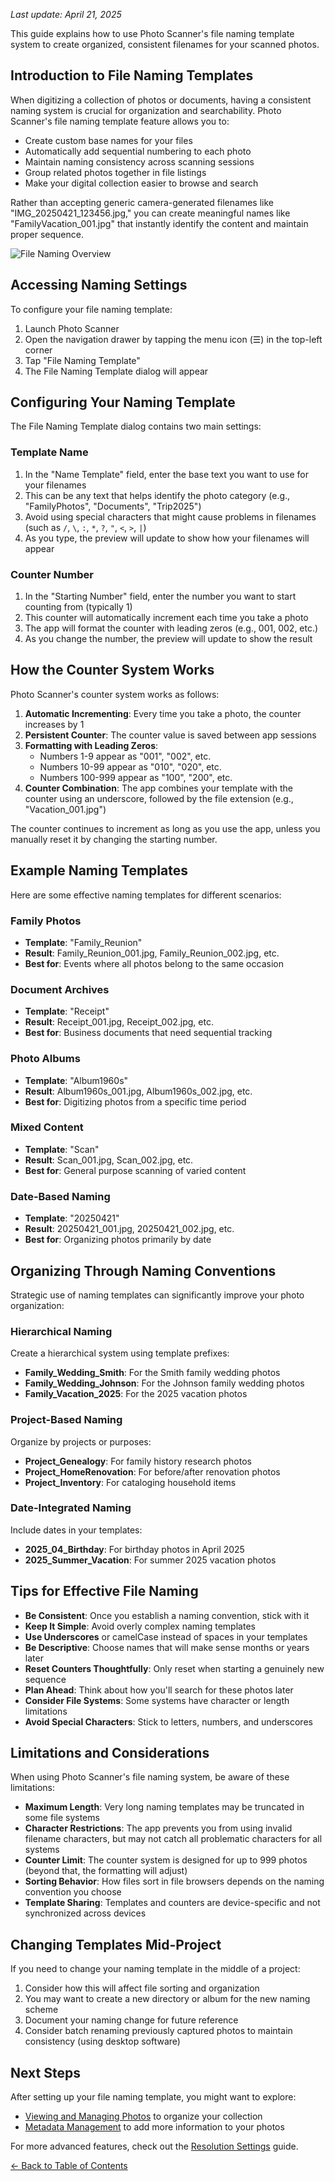 
*Last update: April 21, 2025*


This guide explains how to use Photo Scanner's file naming template system to create organized, consistent filenames for your scanned photos.

## Introduction to File Naming Templates

When digitizing a collection of photos or documents, having a consistent naming system is crucial for organization and searchability. Photo Scanner's file naming template feature allows you to:

- Create custom base names for your files
- Automatically add sequential numbering to each photo
- Maintain naming consistency across scanning sessions
- Group related photos together in file listings
- Make your digital collection easier to browse and search

Rather than accepting generic camera-generated filenames like "IMG_20250421_123456.jpg," you can create meaningful names like "FamilyVacation_001.jpg" that instantly identify the content and maintain proper sequence.

![File Naming Overview](../images/file-naming-overview.png)

## Accessing Naming Settings

To configure your file naming template:

1. Launch Photo Scanner
2. Open the navigation drawer by tapping the menu icon (☰) in the top-left corner
3. Tap "File Naming Template"
4. The File Naming Template dialog will appear

## Configuring Your Naming Template

The File Naming Template dialog contains two main settings:

### Template Name

1. In the "Name Template" field, enter the base text you want to use for your filenames
2. This can be any text that helps identify the photo category (e.g., "FamilyPhotos", "Documents", "Trip2025")
3. Avoid using special characters that might cause problems in filenames (such as `/`, `\`, `:`, `*`, `?`, `"`, `<`, `>`, `|`)
4. As you type, the preview will update to show how your filenames will appear

### Counter Number

1. In the "Starting Number" field, enter the number you want to start counting from (typically 1)
2. This counter will automatically increment each time you take a photo
3. The app will format the counter with leading zeros (e.g., 001, 002, etc.)
4. As you change the number, the preview will update to show the result

## How the Counter System Works

Photo Scanner's counter system works as follows:

1. **Automatic Incrementing**: Every time you take a photo, the counter increases by 1
2. **Persistent Counter**: The counter value is saved between app sessions
3. **Formatting with Leading Zeros**:
   - Numbers 1-9 appear as "001", "002", etc.
   - Numbers 10-99 appear as "010", "020", etc.
   - Numbers 100-999 appear as "100", "200", etc.
4. **Counter Combination**: The app combines your template with the counter using an underscore, followed by the file extension (e.g., "Vacation_001.jpg")

The counter continues to increment as long as you use the app, unless you manually reset it by changing the starting number.

## Example Naming Templates

Here are some effective naming templates for different scenarios:

### Family Photos

- **Template**: "Family_Reunion"
- **Result**: Family_Reunion_001.jpg, Family_Reunion_002.jpg, etc.
- **Best for**: Events where all photos belong to the same occasion

### Document Archives

- **Template**: "Receipt"
- **Result**: Receipt_001.jpg, Receipt_002.jpg, etc.
- **Best for**: Business documents that need sequential tracking

### Photo Albums

- **Template**: "Album1960s"
- **Result**: Album1960s_001.jpg, Album1960s_002.jpg, etc.
- **Best for**: Digitizing photos from a specific time period

### Mixed Content

- **Template**: "Scan"
- **Result**: Scan_001.jpg, Scan_002.jpg, etc.
- **Best for**: General purpose scanning of varied content

### Date-Based Naming

- **Template**: "20250421"
- **Result**: 20250421_001.jpg, 20250421_002.jpg, etc.
- **Best for**: Organizing photos primarily by date
## Organizing Through Naming Conventions

Strategic use of naming templates can significantly improve your photo organization:

### Hierarchical Naming

Create a hierarchical system using template prefixes:
- **Family_Wedding_Smith**: For the Smith family wedding photos
- **Family_Wedding_Johnson**: For the Johnson family wedding photos
- **Family_Vacation_2025**: For the 2025 vacation photos

### Project-Based Naming

Organize by projects or purposes:
- **Project_Genealogy**: For family history research photos
- **Project_HomeRenovation**: For before/after renovation photos
- **Project_Inventory**: For cataloging household items

### Date-Integrated Naming

Include dates in your templates:
- **2025_04_Birthday**: For birthday photos in April 2025
- **2025_Summer_Vacation**: For summer 2025 vacation photos

## Tips for Effective File Naming

- **Be Consistent**: Once you establish a naming convention, stick with it
- **Keep It Simple**: Avoid overly complex naming templates
- **Use Underscores** or camelCase instead of spaces in your templates
- **Be Descriptive**: Choose names that will make sense months or years later
- **Reset Counters Thoughtfully**: Only reset when starting a genuinely new sequence
- **Plan Ahead**: Think about how you'll search for these photos later
- **Consider File Systems**: Some systems have character or length limitations
- **Avoid Special Characters**: Stick to letters, numbers, and underscores

## Limitations and Considerations

When using Photo Scanner's file naming system, be aware of these limitations:

- **Maximum Length**: Very long naming templates may be truncated in some file systems
- **Character Restrictions**: The app prevents you from using invalid filename characters, but may not catch all problematic characters for all systems
- **Counter Limit**: The counter system is designed for up to 999 photos (beyond that, the formatting will adjust)
- **Sorting Behavior**: How files sort in file browsers depends on the naming convention you choose
- **Template Sharing**: Templates and counters are device-specific and not synchronized across devices

## Changing Templates Mid-Project

If you need to change your naming template in the middle of a project:

1. Consider how this will affect file sorting and organization
2. You may want to create a new directory or album for the new naming scheme
3. Document your naming change for future reference
4. Consider batch renaming previously captured photos to maintain consistency (using desktop software)

## Next Steps

After setting up your file naming template, you might want to explore:

- [Viewing and Managing Photos](viewing-managing.md) to organize your collection
- [Metadata Management](metadata.md) to add more information to your photos

For more advanced features, check out the [Resolution Settings](resolution.md) guide.


[← Back to Table of Contents](../SUMMARY.md)
